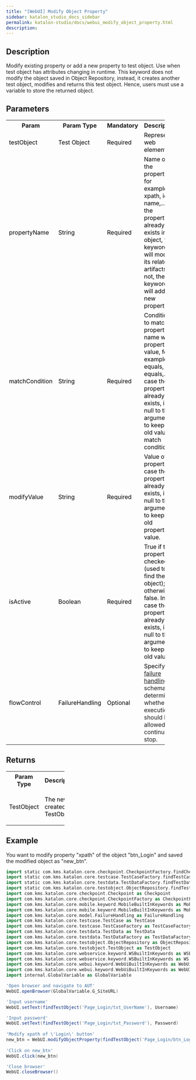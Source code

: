 ```yaml
---
title: "[WebUI] Modify Object Property" 
sidebar: katalon_studio_docs_sidebar
permalink: katalon-studio/docs/webui_modify_object_property.html 
description: 
---
```

Description  
-------------

Modify existing property or add a new property to test object. Use when test object has attributes changing in runtime. This keyword does not modify the object saved in Object Repository, instead, it creates another test object, modifies and returns this test object. Hence, users must use a variable to store the returned object.

Parameters  
------------

<table class="relative-table wrapped confluenceTable" style="width: 86.3412%;"><colgroup><col style="width: 7.62873%;"><col style="width: 7.69231%;"><col style="width: 5.97584%;"><col style="width: 78.7031%;"></colgroup><tbody><tr class="xtr-0"><th class="xtd-0-0 confluenceTh">Param</th><th class="xtd-0-1 confluenceTh">Param Type</th><th class="xtd-0-2 confluenceTh" colspan="1">Mandatory</th><th class="xtd-0-3 confluenceTh" colspan="1">Description</th></tr><tr class="xtr-1"><td class="xtd-1-0 confluenceTd" colspan="1"><span style="color: rgb(0,0,0);">testObject</span></td><td class="xtd-1-1 confluenceTd" colspan="1"><span style="color: rgb(0,0,0);">Test Object</span></td><td class="xtd-1-2 confluenceTd" colspan="1"><span style="color: rgb(0,0,0);">Required</span></td><td class="xtd-1-3 confluenceTd" colspan="1"><span style="color: rgb(0,0,0);">Represent a web element.</span></td></tr><tr class="xtr-2"><td class="xtd-2-0 confluenceTd" colspan="1"><span style="color: rgb(0,0,0);">propertyName</span></td><td class="xtd-2-1 confluenceTd" colspan="1"><span style="color: rgb(0,0,0);">String</span></td><td class="xtd-2-2 confluenceTd" colspan="1"><span style="color: rgb(0,0,0);">Required</span></td><td class="xtd-2-3 confluenceTd" colspan="1"><span style="color: rgb(0,0,0);">Name of the property, for example, xpath, id, name,... If the property already exists in the object, the keyword will modify its related artifacts; if not, the keyword will add a new property.</span></td></tr><tr class="xtr-3"><td class="xtd-3-0 confluenceTd" colspan="1"><span style="color: rgb(0,0,0);">matchCondition</span></td><td class="xtd-3-1 confluenceTd" colspan="1"><span style="color: rgb(0,0,0);">String</span></td><td class="xtd-3-2 confluenceTd" colspan="1"><span style="color: rgb(0,0,0);">Required</span></td><td class="xtd-3-3 confluenceTd" colspan="1"><span style="color: rgb(0,0,0);">Condition to match property name with property value, for example, equals, not equals,... In case the property already exists, input null to this argument to keep the old value of match condition.</span></td></tr><tr class="xtr-4"><td class="xtd-4-0 confluenceTd" colspan="1"><span style="color: rgb(0,0,0);">modifyValue</span></td><td class="xtd-4-1 confluenceTd" colspan="1"><span style="color: rgb(0,0,0);">String</span></td><td class="xtd-4-2 confluenceTd" colspan="1"><span style="color: rgb(0,0,0);">Required</span></td><td class="xtd-4-3 confluenceTd" colspan="1"><span style="color: rgb(0,0,0);">Value of the property. In case the property already exists, input null to this argument to keep the old property value.</span></td></tr><tr class="xtr-5"><td class="xtd-5-0 confluenceTd" colspan="1"><span style="color: rgb(0,0,0);">isActive</span></td><td class="xtd-5-1 confluenceTd" colspan="1"><span style="color: rgb(0,0,0);">Boolean</span></td><td class="xtd-5-2 confluenceTd" colspan="1"><span style="color: rgb(0,0,0);">Required</span></td><td class="xtd-5-3 confluenceTd" colspan="1"><span style="color: rgb(0,0,0);">True if the property is checked (used to find the test object); otherwise, false. In case the property already exists, input null to this argument to keep the old value.</span></td></tr><tr class="xtr-6"><td class="xtd-6-0 confluenceTd"><span style="color: rgb(0,0,0);">flowControl</span></td><td class="xtd-6-1 confluenceTd"><span style="color: rgb(0,0,0);">FailureHandling</span></td><td class="xtd-6-2 confluenceTd" colspan="1"><span style="color: rgb(0,0,0);">Optional</span></td><td class="xtd-6-3 confluenceTd" colspan="1"><span style="color: rgb(0,0,0);">Spec</span><span>ify </span><a href="https://docs.katalon.com/x/qAAM" rel="nofollow">failure handling</a><span> schema to determine whether the execution should be allowed to continue or stop.</span></td></tr></tbody></table>

Returns
-------

<table class="relative-table wrapped confluenceTable" style="width: 31.7608%;"><colgroup><col style="width: 25.2595%;"><col style="width: 74.7405%;"></colgroup><tbody><tr class="xtr-0"><th class="xtd-0-0 confluenceTh">Param Type</th><th class="xtd-0-1 confluenceTh">Description</th></tr><tr class="xtr-1"><td class="xtd-1-0 confluenceTd"><span style="color: rgb(0,0,0);">TestObject</span></td><td class="xtd-1-1 confluenceTd"><p><span style="color: rgb(0,0,0);">The newly created TestObject.</span></p></td></tr></tbody></table>

Example 
--------

You want to modify property "xpath" of the object "btn\_Login" and saved the modified object as "new\_btn".

```groovy
import static com.kms.katalon.core.checkpoint.CheckpointFactory.findCheckpoint
import static com.kms.katalon.core.testcase.TestCaseFactory.findTestCase
import static com.kms.katalon.core.testdata.TestDataFactory.findTestData
import static com.kms.katalon.core.testobject.ObjectRepository.findTestObject
import com.kms.katalon.core.checkpoint.Checkpoint as Checkpoint
import com.kms.katalon.core.checkpoint.CheckpointFactory as CheckpointFactory
import com.kms.katalon.core.mobile.keyword.MobileBuiltInKeywords as MobileBuiltInKeywords
import com.kms.katalon.core.mobile.keyword.MobileBuiltInKeywords as Mobile
import com.kms.katalon.core.model.FailureHandling as FailureHandling
import com.kms.katalon.core.testcase.TestCase as TestCase
import com.kms.katalon.core.testcase.TestCaseFactory as TestCaseFactory
import com.kms.katalon.core.testdata.TestData as TestData
import com.kms.katalon.core.testdata.TestDataFactory as TestDataFactory
import com.kms.katalon.core.testobject.ObjectRepository as ObjectRepository
import com.kms.katalon.core.testobject.TestObject as TestObject
import com.kms.katalon.core.webservice.keyword.WSBuiltInKeywords as WSBuiltInKeywords
import com.kms.katalon.core.webservice.keyword.WSBuiltInKeywords as WS
import com.kms.katalon.core.webui.keyword.WebUiBuiltInKeywords as WebUiBuiltInKeywords
import com.kms.katalon.core.webui.keyword.WebUiBuiltInKeywords as WebUI
import internal.GlobalVariable as GlobalVariable

'Open browser and navigate to AUT'
WebUI.openBrowser(GlobalVariable.G_SiteURL)

'Input username'
WebUI.setText(findTestObject('Page_Login/txt_UserName'), Username)

'Input password'
WebUI.setText(findTestObject('Page_Login/txt_Password'), Password)
 
'Modify xpath of \'Login\' button'
new_btn = WebUI.modifyObjectProperty(findTestObject('Page_Login/btn_Login'), 'xpath', 'equals', '//*[@type=\"button\"]', false)
 
'Click on new_btn'
WebUI.click(new_btn)

'Close browser'
WebUI.closeBrowser()
```
